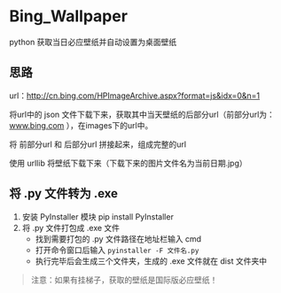# Bing_Wallpaper
python 获取当日必应壁纸并自动设置为桌面壁纸

## 思路
url：http://cn.bing.com/HPImageArchive.aspx?format=js&idx=0&n=1

将url中的 json 文件下载下来，获取其中当天壁纸的后部分url（前部分url为：www.bing.com ），在images下的url中。

将 前部分url 和 后部分url 拼接起来，组成完整的url

使用 urllib 将壁纸下载下来（下载下来的图片文件名为当前日期.jpg）

## 将 .py 文件转为 .exe
1. 安装 PyInstaller 模块
   pip install PyInstaller
2. 将 .py 文件打包成 .exe 文件
   - 找到需要打包的 .py 文件路径在地址栏输入 cmd
   - 打开命令窗口后输入 `pyinstaller -F 文件名.py`
   - 执行完毕后会生成三个文件夹，生成的 .exe 文件就在 dist 文件夹中

> 注意：如果有挂梯子，获取的壁纸是国际版必应壁纸！
   
   

